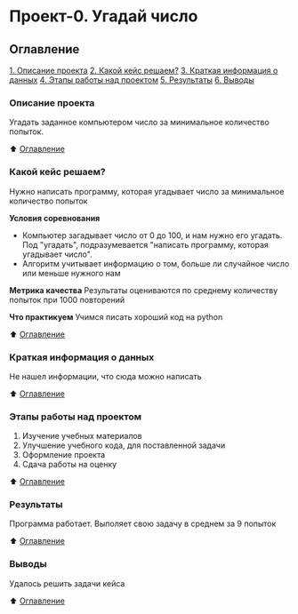# Проект-0. Угадай число

## Оглавление
[1. Описание проекта](https://github.com/KemerofAlex/game_v3_teching/blob/main/README.md#Описание-проекта)
[2. Какой кейс решаем?](https://github.com/KemerofAlex/game_v3_teching/blob/main/README.md#Какой-кейс-решаем)
[3. Краткая информация о данных](https://github.com/KemerofAlex/game_v3_teching/blob/main/README.md#Краткая-информация-о-данных)
[4. Этапы работы над проектом](https://github.com/KemerofAlex/game_v3_teching/blob/main/README.md#Этапы-работы-над-проектом)
[5. Результаты](https://github.com/KemerofAlex/game_v3_teching/blob/main/README.md#Результаты)
[6. Выводы](https://github.com/KemerofAlex/game_v3_teching/blob/main/README.md#Выводы)

### Описание проекта
Угадать заданное компьютером число за минимальное количество попыток.

:arrow_up: [Оглавление](https://github.com/KemerofAlex/game_v3_teching/blob/main/README.md#Оглавление)

### Какой кейс решаем?
Нужно написать программу, которая угадывает число за минимальное количество попыток

**Условия соревнования**
- Компьютер загадывает число от 0 до 100, и нам нужно его угадать. Под "угадать", подразумевается "написать программу, которая угадывает число".
- Алгоритм учитывает информацию о том, больше ли случайное число или меньше нужного нам

**Метрика качества**
Результаты оцениваются по среднему количеству попыток при 1000 повторений

**Что практикуем**
Учимся писать хороший код на python

:arrow_up: [Оглавление](https://github.com/KemerofAlex/game_v3_teching/blob/main/README.md#Оглавление)

### Краткая информация о данных
Не нашел информации, что сюда можно написать

:arrow_up: [Оглавление](https://github.com/KemerofAlex/game_v3_teching/blob/main/README.md#Оглавление)

### Этапы работы над проектом
1. Изучение учебных материалов
2. Улучшение учебного кода, для поставленной задачи
3. Оформление проекта
4. Сдача работы на оценку

:arrow_up: [Оглавление](https://github.com/KemerofAlex/game_v3_teching/blob/main/README.md#Оглавление)

### Результаты
Программа работает. Выполяет свою задачу в среднем за 9 попыток

:arrow_up: [Оглавление](https://github.com/KemerofAlex/game_v3_teching/blob/main/README.md#Оглавление)

### Выводы
Удалось решить задачи кейса

:arrow_up: [Оглавление](https://github.com/KemerofAlex/game_v3_teching/blob/main/README.md#Оглавление)